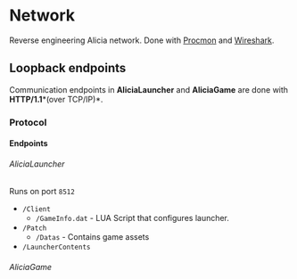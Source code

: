# Network
Reverse engineering Alicia network. Done with [Procmon](https://docs.microsoft.com/en-us/sysinternals/downloads/procmon) and [Wireshark](https://www.wireshark.org).

## Loopback endpoints
Communication endpoints in **AliciaLauncher** and **AliciaGame** are done with **HTTP/1.1***(over TCP/IP)*. 

### Protocol

#### Endpoints
###### AliciaLauncher
Runs on port `8512`
- `/Client`
	- `/GameInfo.dat` - LUA Script that configures launcher.
- `/Patch` 
    - `/Datas` - Contains game assets
- `/LauncherContents`
###### AliciaGame
